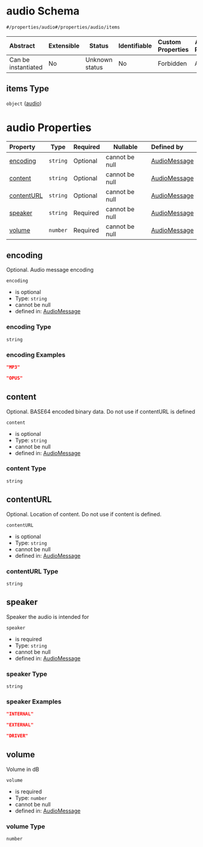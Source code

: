 # audio Schema

```txt
#/properties/audio#/properties/audio/items
```




| Abstract            | Extensible | Status         | Identifiable | Custom Properties | Additional Properties | Access Restrictions | Defined In                                                                                          |
| :------------------ | ---------- | -------------- | ------------ | :---------------- | --------------------- | ------------------- | --------------------------------------------------------------------------------------------------- |
| Can be instantiated | No         | Unknown status | No           | Forbidden         | Allowed               | none                | [audio-message.json\*](../../schema/extended-information/audio-message.json "open original schema") |

## items Type

`object` ([audio](audio-message-properties-audio-audio.md))

# audio Properties

| Property                  | Type     | Required | Nullable       | Defined by                                                                                                                                        |
| :------------------------ | -------- | -------- | -------------- | :------------------------------------------------------------------------------------------------------------------------------------------------ |
| [encoding](#encoding)     | `string` | Optional | cannot be null | [AudioMessage](audio-message-properties-audio-audio-properties-encoding.md "\#/properties/audio#/properties/audio/items/properties/encoding")     |
| [content](#content)       | `string` | Optional | cannot be null | [AudioMessage](audio-message-properties-audio-audio-properties-content.md "\#/properties/audio#/properties/audio/items/properties/content")       |
| [contentURL](#contenturl) | `string` | Optional | cannot be null | [AudioMessage](audio-message-properties-audio-audio-properties-contenturl.md "\#/properties/audio#/properties/audio/items/properties/contentURL") |
| [speaker](#speaker)       | `string` | Required | cannot be null | [AudioMessage](audio-message-properties-audio-audio-properties-speaker.md "\#/properties/audio#/properties/audio/items/properties/speaker")       |
| [volume](#volume)         | `number` | Required | cannot be null | [AudioMessage](audio-message-properties-audio-audio-properties-volume.md "\#/properties/audio#/properties/audio/items/properties/volume")         |

## encoding

Optional. Audio message encoding


`encoding`

-   is optional
-   Type: `string`
-   cannot be null
-   defined in: [AudioMessage](audio-message-properties-audio-audio-properties-encoding.md "\#/properties/audio#/properties/audio/items/properties/encoding")

### encoding Type

`string`

### encoding Examples

```json
"MP3"
```

```json
"OPUS"
```

## content

Optional. BASE64 encoded binary data. Do not use if contentURL is defined


`content`

-   is optional
-   Type: `string`
-   cannot be null
-   defined in: [AudioMessage](audio-message-properties-audio-audio-properties-content.md "\#/properties/audio#/properties/audio/items/properties/content")

### content Type

`string`

## contentURL

Optional. Location of content. Do not use if content is defined.


`contentURL`

-   is optional
-   Type: `string`
-   cannot be null
-   defined in: [AudioMessage](audio-message-properties-audio-audio-properties-contenturl.md "\#/properties/audio#/properties/audio/items/properties/contentURL")

### contentURL Type

`string`

## speaker

Speaker the audio is intended for


`speaker`

-   is required
-   Type: `string`
-   cannot be null
-   defined in: [AudioMessage](audio-message-properties-audio-audio-properties-speaker.md "\#/properties/audio#/properties/audio/items/properties/speaker")

### speaker Type

`string`

### speaker Examples

```json
"INTERNAL"
```

```json
"EXTERNAL"
```

```json
"DRIVER"
```

## volume

Volume in dB


`volume`

-   is required
-   Type: `number`
-   cannot be null
-   defined in: [AudioMessage](audio-message-properties-audio-audio-properties-volume.md "\#/properties/audio#/properties/audio/items/properties/volume")

### volume Type

`number`
